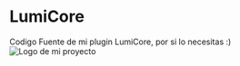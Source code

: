 # LumiCore
Codigo Fuente de mi plugin LumiCore, por si lo necesitas :)
![Logo de mi proyecto]([https://github.com/tuusuario/turepositorio/raw/main/imagen.png](https://www.spigotmc.org/data/resource_icons/112/112734.jpg?1695259666)https://www.spigotmc.org/data/resource_icons/112/112734.jpg?1695259666)
